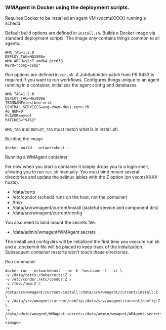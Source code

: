 ### WMAgent in Docker using the deployment scripts.

Requires Docker to be installed an agent VM (vocmsXXXX) running a schedd.

Default build options are defined in `install.sh`. Builds a Docker image via standard deployment scripts. The image only contains things common to all agents. 
```
WMA_TAG=1.2.8
DEPLOY_TAG=HG1909e
WMA_ARCH=slc7_amd64_gcc630
REPO="comp=comp"
```

Run options are defined in `run.sh`. A JobSubmitter patch from PR 9453 is required if you want to run workflows. Configures things unique to an agent running in a container, initializes the agent config and databases
```
WMA_TAG=1.2.8
DEPLOY_TAG=HG1909e
TEAMNAME=testbed-erik
CENTRAL_SERVICES=esg-dmwm-dev1.cern.ch
AG_NUM=0
FLAVOR=mysql
PATCHES="9453"
```
`WMA_TAG` and `DEPLOY_TAG` must match what is in install.sh

Building the image

```
docker build --network=host .
```

Running a WMAgent container

For now when you start a container it simply drops you to a login shell, allowing you to run `run.sh` manually. You must bind mount several directories and update the selinux lables with the Z option (on vocmsXXXX hosts).
* /data/certs
* /etc/condor (schedd runs on the host, not the container)
* /tmp
* /data/srv/wmagent/current/install (stateful service and component dirs)
* /data/srv/wmagent/current/config

You also need to bind mount the secrets file.
* /data/admin/wmagent/WMAgent.secrets

The install and config dirs will be initialized the first time you execute run.sh and a .dockerinit file will be placed to keep track of the initialization. Subsequent container restarts won't touch these directories.

Run command:
```
docker run --network=host --rm -h `hostname -f` -it \
-v /data/certs:/data/certs:Z \
-v /etc/condor:/etc/condor:Z \
-v /tmp:/tmp:Z \
-v /data/srv/wmagent/current/install:/data/srv/wmagent/current/install:Z \
-v /data/srv/wmagent/current/config:/data/srv/wmagent/current/config:Z \
-v /data/admin/wmagent/WMAgent.secrets:/data/admin/wmagent/WMAgent.secrets:Z \
<image>
```
